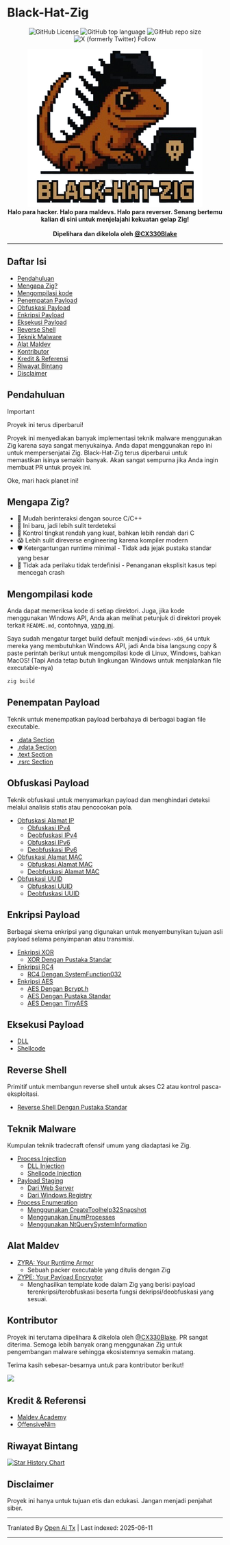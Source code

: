 # Black-Hat-Zig

<p align="center">
  <img alt="GitHub License" src="https://img.shields.io/github/license/CX330Blake/black-hat-zig">
  <img alt="GitHub top language" src="https://img.shields.io/github/languages/top/cx330blake/black-hat-zig">
  <img alt="GitHub repo size" src="https://img.shields.io/github/repo-size/cx330blake/black-hat-zig">
  <img alt="X (formerly Twitter) Follow" src="https://img.shields.io/twitter/follow/CX330Blake">
</p>

<p height="350px" align="center">
  <img src="https://raw.githubusercontent.com/CX330Blake/Black-Hat-Zig/main/Black-Hat-Zig.png">
  <br/>
  <b>Halo para hacker. Halo para maldevs. Halo para reverser. Senang bertemu kalian di sini untuk menjelajahi kekuatan gelap Zig!</b><br/><br/>
  <b>Dipelihara dan dikelola oleh <a href="https://github.com/cx330blake">@CX330Blake</a></b>
</p>

---

## Daftar Isi

- [Pendahuluan](#pendahuluan)
- [Mengapa Zig?](#mengapa-zig)
- [Mengompilasi kode](#mengompilasi-kode)
- [Penempatan Payload](#penempatan-payload)
- [Obfuskasi Payload](#obfuskasi-payload)
- [Enkripsi Payload](#enkripsi-payload)
- [Eksekusi Payload](#eksekusi-payload)
- [Reverse Shell](#reverse-shell)
- [Teknik Malware](#teknik-malware)
- [Alat Maldev](#alat-maldev)
- [Kontributor](#kontributor)
- [Kredit & Referensi](#kredit--referensi)
- [Riwayat Bintang](#riwayat-bintang)
- [Disclaimer](#disclaimer)

## Pendahuluan

> [!IMPORTANT]
> Proyek ini terus diperbarui!

Proyek ini menyediakan banyak implementasi teknik malware menggunakan Zig karena saya sangat menyukainya. Anda dapat menggunakan repo ini untuk mempersenjatai Zig. Black-Hat-Zig terus diperbarui untuk memastikan isinya semakin banyak. Akan sangat sempurna jika Anda ingin membuat PR untuk proyek ini.

Oke, mari hack planet ini!

## Mengapa Zig?

- 🤝 Mudah berinteraksi dengan source C/C++
- 🔎 Ini baru, jadi lebih sulit terdeteksi
- 💪 Kontrol tingkat rendah yang kuat, bahkan lebih rendah dari C
- 😱 Lebih sulit direverse engineering karena kompiler modern
- 🛡️ Ketergantungan runtime minimal - Tidak ada jejak pustaka standar yang besar
- 🎯 Tidak ada perilaku tidak terdefinisi - Penanganan eksplisit kasus tepi mencegah crash

## Mengompilasi kode

Anda dapat memeriksa kode di setiap direktori. Juga, jika kode menggunakan Windows API, Anda akan melihat petunjuk di direktori proyek terkait `README.md`, contohnya, [yang ini](https://raw.githubusercontent.com/CX330Blake/Black-Hat-Zig/main/Payload-Encryption/AES/bcrypt_aes/).

Saya sudah mengatur target build default menjadi `windows-x86_64` untuk mereka yang membutuhkan Windows API, jadi Anda bisa langsung copy & paste perintah berikut untuk mengompilasi kode di Linux, Windows, bahkan MacOS! (Tapi Anda tetap butuh lingkungan Windows untuk menjalankan file executable-nya)

```bash
zig build
```

## Penempatan Payload

Teknik untuk menempatkan payload berbahaya di berbagai bagian file executable.

- [.data Section](https://raw.githubusercontent.com/CX330Blake/Black-Hat-Zig/main/Payload-Placement/dot_data_section/)
- [.rdata Section](https://raw.githubusercontent.com/CX330Blake/Black-Hat-Zig/main/Payload-Placement/dot_rdata_section/)
- [.text Section](https://raw.githubusercontent.com/CX330Blake/Black-Hat-Zig/main/Payload-Placement/dot_text_section/)
- [.rsrc Section](https://raw.githubusercontent.com/CX330Blake/Black-Hat-Zig/main/Payload-Placement/dot_rsrc_section/)

## Obfuskasi Payload

Teknik obfuskasi untuk menyamarkan payload dan menghindari deteksi melalui analisis statis atau pencocokan pola.

- [Obfuskasi Alamat IP](https://raw.githubusercontent.com/CX330Blake/Black-Hat-Zig/main/Payload-Obfuscation/IP-Address-Obfuscation/)
  - [Obfuskasi IPv4](https://raw.githubusercontent.com/CX330Blake/Black-Hat-Zig/main/Payload-Obfuscation/IP-Address-Obfuscation/ipv4_obfuscation/)
  - [Deobfuskasi IPv4](https://raw.githubusercontent.com/CX330Blake/Black-Hat-Zig/main/Payload-Obfuscation/IP-Address-Obfuscation/ipv4_deobfuscation/)
  - [Obfuskasi IPv6](https://raw.githubusercontent.com/CX330Blake/Black-Hat-Zig/main/Payload-Obfuscation/IP-Address-Obfuscation/ipv6_obfuscation/)
  - [Deobfuskasi IPv6](https://raw.githubusercontent.com/CX330Blake/Black-Hat-Zig/main/Payload-Obfuscation/IP-Address-Obfuscation/ipv6_deobfuscation/)
- [Obfuskasi Alamat MAC](https://raw.githubusercontent.com/CX330Blake/Black-Hat-Zig/main/Payload-Obfuscation/MAC-Address-Obfuscation/)
  - [Obfuskasi Alamat MAC](https://raw.githubusercontent.com/CX330Blake/Black-Hat-Zig/main/Payload-Obfuscation/MAC-Address-Obfuscation/MACFuscation/)
  - [Deobfuskasi Alamat MAC](https://raw.githubusercontent.com/CX330Blake/Black-Hat-Zig/main/Payload-Obfuscation/MAC-Address-Obfuscation/MACDeobfuscation/)
- [Obfuskasi UUID](https://raw.githubusercontent.com/CX330Blake/Black-Hat-Zig/main/Payload-Obfuscation/UUID-Obfuscation/)
  - [Obfuskasi UUID](https://raw.githubusercontent.com/CX330Blake/Black-Hat-Zig/main/Payload-Obfuscation/UUID-Obfuscation/UUIDFuscation/)
  - [Deobfuskasi UUID](https://raw.githubusercontent.com/CX330Blake/Black-Hat-Zig/main/Payload-Obfuscation/UUID-Obfuscation/UUIDDeobfuscation/)

## Enkripsi Payload

Berbagai skema enkripsi yang digunakan untuk menyembunyikan tujuan asli payload selama penyimpanan atau transmisi.

- [Enkripsi XOR](https://raw.githubusercontent.com/CX330Blake/Black-Hat-Zig/main/Payload-Encryption/XOR/)
  - [XOR Dengan Pustaka Standar](https://raw.githubusercontent.com/CX330Blake/Black-Hat-Zig/main/Payload-Encryption/XOR/std_lib_xor/)
- [Enkripsi RC4](https://raw.githubusercontent.com/CX330Blake/Black-Hat-Zig/main/Payload-Encryption/RC4/)
  - [RC4 Dengan SystemFunction032](https://raw.githubusercontent.com/CX330Blake/Black-Hat-Zig/main/Payload-Encryption/RC4/system_function_032_rc4/)
- [Enkripsi AES](https://raw.githubusercontent.com/CX330Blake/Black-Hat-Zig/main/Payload-Encryption/AES/)
  - [AES Dengan Bcrypt.h](https://raw.githubusercontent.com/CX330Blake/Black-Hat-Zig/main/Payload-Encryption/AES/bcrypt_aes/)
  - [AES Dengan Pustaka Standar](https://raw.githubusercontent.com/CX330Blake/Black-Hat-Zig/main/Payload-Encryption/AES/std_aes/)
  - [AES Dengan TinyAES](https://raw.githubusercontent.com/CX330Blake/Black-Hat-Zig/main/Payload-Encryption/AES/tiny_aes/)

## Eksekusi Payload

- [DLL](https://raw.githubusercontent.com/CX330Blake/Black-Hat-Zig/main/Payload-Execution/dll/)
- [Shellcode](https://raw.githubusercontent.com/CX330Blake/Black-Hat-Zig/main/Payload-Execution/shellcode/)

## Reverse Shell

Primitif untuk membangun reverse shell untuk akses C2 atau kontrol pasca-eksploitasi.

- [Reverse Shell Dengan Pustaka Standar](https://raw.githubusercontent.com/CX330Blake/Black-Hat-Zig/main/Reverse-Shell/std_reverse_shell/)

## Teknik Malware

Kumpulan teknik tradecraft ofensif umum yang diadaptasi ke Zig.

- [Process Injection](https://raw.githubusercontent.com/CX330Blake/Black-Hat-Zig/main/Malware-Techniques/Process-Injection/)
  - [DLL Injection](https://raw.githubusercontent.com/CX330Blake/Black-Hat-Zig/main/Malware-Techniques/Process-Injection/dll_injection/)
  - [Shellcode Injection](https://raw.githubusercontent.com/CX330Blake/Black-Hat-Zig/main/Malware-Techniques/Process-Injection/shellcode_injection/)
- [Payload Staging](https://raw.githubusercontent.com/CX330Blake/Black-Hat-Zig/main/Malware-Techniques/Payload-Staging/)
  - [Dari Web Server](https://raw.githubusercontent.com/CX330Blake/Black-Hat-Zig/main/Malware-Techniques/Payload-Staging/web_server/)
  - [Dari Windows Registry](https://raw.githubusercontent.com/CX330Blake/Black-Hat-Zig/main/Malware-Techniques/Payload-Staging/windows_registry/)
- [Process Enumeration](https://raw.githubusercontent.com/CX330Blake/Black-Hat-Zig/main/Malware-Techniques/Process-Enumeration/)
  - [Menggunakan CreateToolhelp32Snapshot](https://raw.githubusercontent.com/CX330Blake/Black-Hat-Zig/main/Malware-Techniques/Process-Enumeration/create_tool_help_32_snapshot/)
  - [Menggunakan EnumProcesses](https://raw.githubusercontent.com/CX330Blake/Black-Hat-Zig/main/Malware-Techniques/Process-Enumeration/enum_processes/)
  - [Menggunakan NtQuerySystemInformation](https://raw.githubusercontent.com/CX330Blake/Black-Hat-Zig/main/Malware-Techniques/Process-Enumeration/nt_query_system_information/)

## Alat Maldev

- [ZYRA: Your Runtime Armor](https://github.com/cx330blake/zyra)
  - Sebuah packer executable yang ditulis dengan Zig
- [ZYPE: Your Payload Encryptor](https://github.com/cx330blake/zype)
  - Menghasilkan template kode dalam Zig yang berisi payload terenkripsi/terobfuskasi beserta fungsi dekripsi/deobfuskasi yang sesuai.

## Kontributor

Proyek ini terutama dipelihara & dikelola oleh [@CX330Blake](https://github.com/CX330Blake). PR sangat diterima. Semoga lebih banyak orang menggunakan Zig untuk pengembangan malware sehingga ekosistemnya semakin matang.

Terima kasih sebesar-besarnya untuk para kontributor berikut!

<a href="https://github.com/CX330Blake/black-hat-zig/graphs/contributors">
  <img src="https://contrib.rocks/image?repo=CX330Blake/black-hat-zig" />
</a>

## Kredit & Referensi

- [Maldev Academy](https://maldevacademy.com/)
- [OffensiveNim](https://github.com/byt3bl33d3r/OffensiveNim)

## Riwayat Bintang

[![Star History Chart](https://api.star-history.com/svg?repos=CX330blake/black-hat-zig&type=Date)](https://www.star-history.com/#CX330blake/black-hat-zig&Date)

## Disclaimer

Proyek ini hanya untuk tujuan etis dan edukasi. Jangan menjadi penjahat siber.


---


Tranlated By [Open Ai Tx](https://github.com/OpenAiTx/OpenAiTx) | Last indexed: 2025-06-11


---